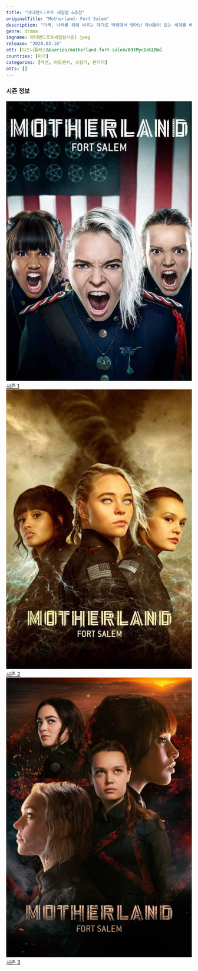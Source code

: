 ```yaml
---
title: "마더랜드:포트 세일럼 &추천"
originalTitle: "Motherland: Fort Salem"
description: "미국, 나라를 위해 싸우는 대가로 박해에서 벗어난 마녀들이 있는 세계를 배경으로 하는 이 시리즈는 훈련부터 파견까지, 초자연적 전술로 테러리스트 위협에 맞서는 세 여자의 이야기를 담고 있다."
genre: drama
imgname: 마더랜드포트세일럼시즌1.jpeg
release: "2020.03.18"
ott: [디즈니플러스&&series/motherland-fort-salem/69tMycGbGLRm]
countries: [미국]
categories: [액션, 어드벤처, 스릴러, 판타지]
otts: []
---
```


### 시즌 정보

<div class="season-list">
<div class="item">
<a href="/drama/마더랜드포트세일럼시즌1" >
<img src="/poster/마더랜드포트세일럼시즌1.jpeg" alt="마더랜드포트세일럼시즌1 포스터 ">
시즌 1</a>
</div>

<div class="item">
<a href="/drama/마더랜드포트세일럼시즌2" >
<img src="/poster/마더랜드포트세일럼시즌2.jpeg" alt="마더랜드포트세일럼시즌2 포스터 ">
시즌 2</a>
</div>

<div class="item">
<a href="/drama/마더랜드포트세일럼시즌3" >
<img src="/poster/마더랜드포트세일럼시즌3.jpeg" alt="마더랜드포트세일럼시즌3 포스터 ">
시즌 3</a>
</div>
</div>
